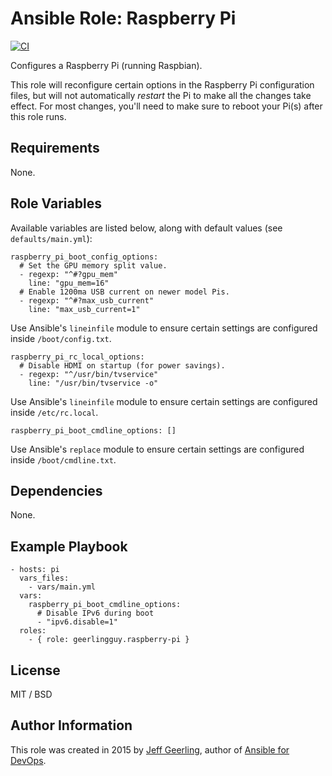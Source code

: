 # Ansible Role: Raspberry Pi

[![CI](https://github.com/geerlingguy/ansible-role-raspberry-pi/actions/workflows/ci.yml/badge.svg)](https://github.com/geerlingguy/ansible-role-raspberry-pi/actions/workflows/ci.yml)

Configures a Raspberry Pi (running Raspbian).

This role will reconfigure certain options in the Raspberry Pi configuration files, but will not automatically _restart_ the Pi to make all the changes take effect. For most changes, you'll need to make sure to reboot your Pi(s) after this role runs.

## Requirements

None.

## Role Variables

Available variables are listed below, along with default values (see `defaults/main.yml`):

    raspberry_pi_boot_config_options:
      # Set the GPU memory split value.
      - regexp: "^#?gpu_mem"
        line: "gpu_mem=16"
      # Enable 1200ma USB current on newer model Pis.
      - regexp: "^#?max_usb_current"
        line: "max_usb_current=1"

Use Ansible's `lineinfile` module to ensure certain settings are configured inside `/boot/config.txt`.

    raspberry_pi_rc_local_options:
      # Disable HDMI on startup (for power savings).
      - regexp: "^/usr/bin/tvservice"
        line: "/usr/bin/tvservice -o"

Use Ansible's `lineinfile` module to ensure certain settings are configured inside `/etc/rc.local`.

    raspberry_pi_boot_cmdline_options: []

Use Ansible's `replace` module to ensure certain settings are configured inside `/boot/cmdline.txt`.

## Dependencies

None.

## Example Playbook

    - hosts: pi
      vars_files:
        - vars/main.yml
      vars:
        raspberry_pi_boot_cmdline_options:
          # Disable IPv6 during boot
          - "ipv6.disable=1"
      roles:
        - { role: geerlingguy.raspberry-pi }

## License

MIT / BSD

## Author Information

This role was created in 2015 by [Jeff Geerling](https://www.jeffgeerling.com/), author of [Ansible for DevOps](https://www.ansiblefordevops.com/).
